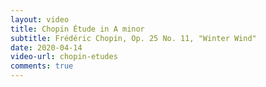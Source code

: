 ```yaml
---
layout: video
title: Chopin Étude in A minor
subtitle: Frédéric Chopin, Op. 25 No. 11, "Winter Wind"
date: 2020-04-14
video-url: chopin-etudes
comments: true
---
```

